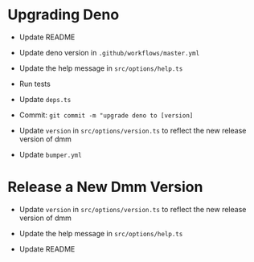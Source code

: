 # Upgrading Deno

* Update README

* Update deno version in `.github/workflows/master.yml`

* Update the help message in `src/options/help.ts`

* Run tests

* Update `deps.ts`

* Commit: `git commit -m "upgrade deno to [version]`

* Update `version` in `src/options/version.ts` to reflect the new release version of dmm

* Update `bumper.yml`

# Release a New Dmm Version

* Update `version` in `src/options/version.ts` to reflect the new release version of dmm

* Update the help message in `src/options/help.ts`

* Update README